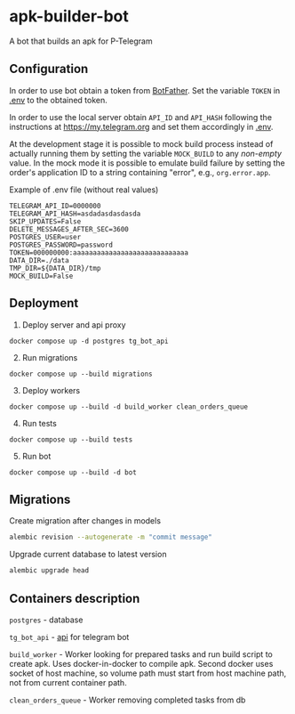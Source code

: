 # apk-builder-bot

A bot that builds an apk for P-Telegram

## Configuration
In order to use bot obtain a token from [BotFather](https://t.me/botfather).
Set the variable `TOKEN` in [.env](./.env) to the obtained token.

In order to use the local server obtain `API_ID` and `API_HASH`
following the instructions at <https://my.telegram.org>
and set them accordingly in [.env](./.env).

At the development stage it is possible to mock build process instead of actually running them by setting the variable `MOCK_BUILD` to any *non-empty* value.
In the mock mode it is possible to emulate build failure by setting the order's application ID to a string containing "error", e.g., `org.error.app`.

Example of .env file (without real values)
```
TELEGRAM_API_ID=0000000
TELEGRAM_API_HASH=asdadasdasdasda
SKIP_UPDATES=False
DELETE_MESSAGES_AFTER_SEC=3600
POSTGRES_USER=user
POSTGRES_PASSWORD=password
TOKEN=000000000:aaaaaaaaaaaaaaaaaaaaaaaaaaaaa
DATA_DIR=./data
TMP_DIR=${DATA_DIR}/tmp
MOCK_BUILD=False
```

## Deployment

1. Deploy server and api proxy

`docker compose up -d postgres tg_bot_api`

2. Run migrations

`docker compose up --build migrations`

3. Deploy workers

`docker compose up --build -d build_worker clean_orders_queue`

4. Run tests

`docker compose up --build tests`

5. Run bot

`docker compose up --build -d bot`

## Migrations

Create migration after changes in models
```bash
alembic revision --autogenerate -m "commit message"
```

Upgrade current database to latest version
```bash
alembic upgrade head
```

## Containers description

`postgres` - database

`tg_bot_api` - [api](https://hub.docker.com/r/aiogram/telegram-bot-api) for telegram bot

`build_worker` - Worker looking for prepared tasks and run build script to create apk. 
Uses docker-in-docker to compile apk. 
Second docker uses socket of host machine, so volume path must start from host machine path, not from current container path.

`clean_orders_queue` - Worker removing completed tasks from db
